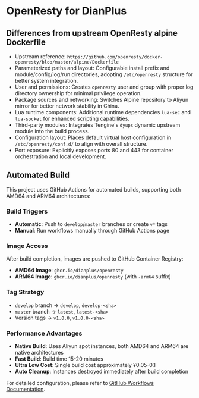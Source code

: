 # OpenResty for DianPlus

## Differences from upstream OpenResty alpine Dockerfile

- Upstream reference: `https://github.com/openresty/docker-openresty/blob/master/alpine/Dockerfile`
- Parameterized paths and layout: Configurable install prefix and module/config/log/run directories, adopting `/etc/openresty` structure for better system integration.
- User and permissions: Creates `openresty` user and group with proper log directory ownership for minimal privilege operation.
- Package sources and networking: Switches Alpine repository to Aliyun mirror for better network stability in China.
- Lua runtime components: Additional runtime dependencies `lua-sec` and `lua-socket` for enhanced scripting capabilities.
- Third-party modules: Integrates Tengine's `dyups` dynamic upstream module into the build process.
- Configuration layout: Places default virtual host configuration in `/etc/openresty/conf.d/` to align with overall structure.
- Port exposure: Explicitly exposes ports 80 and 443 for container orchestration and local development.

## Automated Build

This project uses GitHub Actions for automated builds, supporting both AMD64 and ARM64 architectures:

### Build Triggers

- **Automatic**: Push to `develop`/`master` branches or create `v*` tags
- **Manual**: Run workflows manually through GitHub Actions page

### Image Access

After build completion, images are pushed to GitHub Container Registry:

- **AMD64 Image**: `ghcr.io/dianplus/openresty`
- **ARM64 Image**: `ghcr.io/dianplus/openresty` (with `-arm64` suffix)

### Tag Strategy

- `develop` branch → `develop`, `develop-<sha>`
- `master` branch → `latest`, `latest-<sha>`
- Version tags → `v1.0.0`, `v1.0.0-<sha>`

### Performance Advantages

- **Native Build**: Uses Aliyun spot instances, both AMD64 and ARM64 are native architectures
- **Fast Build**: Build time 15-20 minutes
- **Ultra Low Cost**: Single build cost approximately ¥0.05-0.1
- **Auto Cleanup**: Instances destroyed immediately after build completion

For detailed configuration, please refer to [GitHub Workflows Documentation](.github/workflows/README.md).
